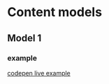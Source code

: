 # Content models

## Model 1

### example

[codepen live example](https://codepen.io/Endwall/pen/YzRrjzY)
